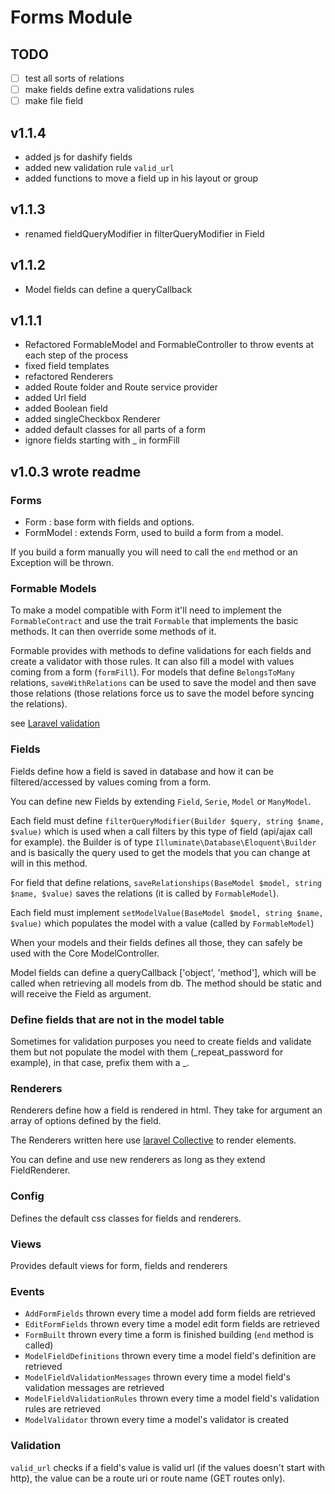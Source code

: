 # Forms Module

## TODO
- [ ] test all sorts of relations
- [ ] make fields define extra validations rules
- [ ] make file field

## v1.1.4
- added js for dashify fields
- added new validation rule `valid_url` 
- added functions to move a field up in his layout or group

## v1.1.3
- renamed fieldQueryModifier in filterQueryModifier in Field

## v1.1.2
- Model fields can define a queryCallback

## v1.1.1
- Refactored FormableModel and FormableController to throw events at each step of the process
- fixed field templates
- refactored Renderers
- added Route folder and Route service provider
- added Url field
- added Boolean field
- added singleCheckbox Renderer
- added default classes for all parts of a form
- ignore fields starting with _ in formFill

## v1.0.3 wrote readme

### Forms
- Form : base form with fields and options.
- FormModel : extends Form, used to build a form from a model.

If you build a form manually you will need to call the `end` method or an Exception will be thrown.

### Formable Models
To make a model compatible with Form it'll need to implement the `FormableContract` and use the trait `Formable` that implements the basic methods. It can then override some methods of it.

Formable provides with methods to define validations for each fields and create a validator with those rules. It can also fill a model with values coming from a form (`formFill`). For models that define `BelongsToMany` relations, `saveWithRelations` can be used to save the model and then save those relations (those relations force us to save the model before syncing the relations).

see [Laravel validation](https://laravel.com/docs/5.7/validation)

### Fields
Fields define how a field is saved in database and how it can be filtered/accessed by values coming from a form.

You can define new Fields by extending `Field`, `Serie`, `Model` or `ManyModel`.

Each field must define `filterQueryModifier(Builder $query, string $name, $value)` which is used when a call filters by this type of field (api/ajax call for example). the Builder is of type `Illuminate\Database\Eloquent\Builder` and is basically the query used to get the models that you can change at will in this method.

For field that define relations, `saveRelationships(BaseModel $model, string $name, $value)` saves the relations (it is called by `FormableModel`).

Each field must implement `setModelValue(BaseModel $model, string $name, $value)` which populates the model with a value (called by `FormableModel`)

When your models and their fields defines all those, they can safely be used with the Core ModelController.

Model fields can define a queryCallback ['object', 'method'], which will be called when retrieving all models from db. The method should be static and will receive the Field as argument.

### Define fields that are not in the model table

Sometimes for validation purposes you need to create fields and validate them but not populate the model with them (\_repeat_password for example), in that case, prefix them with a \_.

### Renderers
Renderers define how a field is rendered in html. They take for argument an array of options defined by the field.

The Renderers written here use [laravel Collective](https://github.com/LaravelCollective/docs/blob/5.6/html.md) to render elements.

You can define and use new renderers as long as they extend FieldRenderer.

### Config
Defines the default css classes for fields and renderers.

### Views
Provides default views for form, fields and renderers

### Events
- `AddFormFields` thrown every time a model add form fields are retrieved
- `EditFormFields` thrown every time a model edit form fields are retrieved
- `FormBuilt` thrown every time a form is finished building (`end` method is called)
- `ModelFieldDefinitions` thrown every time a model field's definition are retrieved
- `ModelFieldValidationMessages` thrown every time a model field's validation messages are retrieved
- `ModelFieldValidationRules` thrown every time a model field's validation rules are retrieved
- `ModelValidator` thrown every time a model's validator is created

### Validation
`valid_url` checks if a field's value is valid url (if the values doesn't start with http), the value can be a route uri or route name (GET routes only).